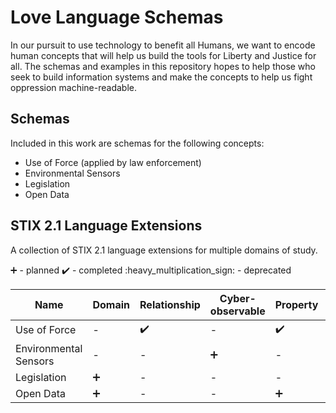 # Love Language Schemas

In our pursuit to use technology to benefit all Humans, we want to encode human concepts that will help us build the tools for Liberty and Justice for all. The schemas and examples in this repository hopes to help those who seek to build information systems and make the concepts to help us fight oppression machine-readable.


## Schemas

Included in this work are schemas for the following concepts:

- Use of Force (applied by law enforcement)
- Environmental Sensors
- Legislation
- Open Data

## STIX 2.1 Language Extensions

A collection of STIX 2.1 language extensions for multiple domains of study.

:heavy_plus_sign: - planned
:heavy_check_mark: - completed
:heavy_multiplication_sign: - deprecated

| Name | Domain | Relationship | Cyber-observable | Property | Toplevel Property |
| --- | --- | --- | --- | --- | --- |
Use of Force | - | :heavy_check_mark: | - | :heavy_check_mark: | :heavy_check_mark: |
Environmental Sensors | - | - | :heavy_plus_sign: | - | - |
Legislation | :heavy_plus_sign: | - | - | - | - |
Open Data | :heavy_plus_sign: | - | - | :heavy_plus_sign: | :heavy_plus_sign: |
